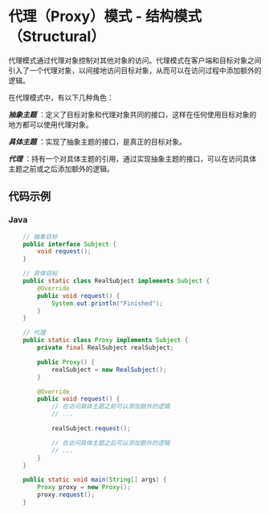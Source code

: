 # 代理（Proxy）模式 - 结构模式（Structural）

代理模式通过代理对象控制对其他对象的访问。代理模式在客户端和目标对象之间引入了一个代理对象，以间接地访问目标对象，从而可以在访问过程中添加额外的逻辑。

在代理模式中，有以下几种角色：

***抽象主题*** ：定义了目标对象和代理对象共同的接口，这样在任何使用目标对象的地方都可以使用代理对象。

***具体主题*** ：实现了抽象主题的接口，是真正的目标对象。

***代理*** ：持有一个对具体主题的引用，通过实现抽象主题的接口，可以在访问具体主题之前或之后添加额外的逻辑。

## 代码示例

### Java

```java
    // 抽象目标
    public interface Subject {
        void request();
    }

    // 具体目标
    public static class RealSubject implements Subject {
        @Override
        public void request() {
            System.out.println("Finished");
        }
    }

    // 代理
    public static class Proxy implements Subject {
        private final RealSubject realSubject;

        public Proxy() {
            realSubject = new RealSubject();
        }

        @Override
        public void request() {
            // 在访问具体主题之前可以添加额外的逻辑
            // ...

            realSubject.request();

            // 在访问具体主题之后可以添加额外的逻辑
            // ...
        }
    }

    public static void main(String[] args) {
        Proxy proxy = new Proxy();
        proxy.request();
    }
```
